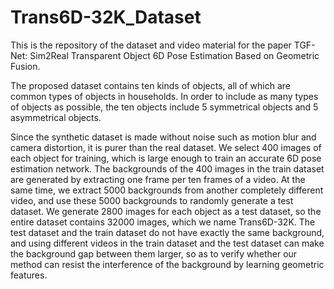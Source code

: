 # Trans6D-32K_Dataset
This is the repository of the dataset and video material for the paper TGF-Net: Sim2Real Transparent Object 6D Pose Estimation Based on Geometric Fusion.

The proposed dataset contains ten kinds of objects, all of which are common types of objects in households. In order to include as many types of objects as possible, the ten objects include 5 symmetrical objects and 5 asymmetrical objects.

Since the synthetic dataset is made without noise such as motion blur and camera distortion, it is purer than the real dataset. We select 400 images of each object for training, which is large enough to train an accurate 6D pose estimation network. The backgrounds of the 400 images in the train dataset are generated by extracting one frame per ten frames of a video. At the same time, we extract 5000 backgrounds from another completely different video, and use these 5000 backgrounds to randomly generate a test dataset. We generate 2800 images for each object as a test dataset, so the entire dataset contains 32000 images, which we name Trans6D-32K. The test dataset and the train dataset do not have exactly the same background, and using different videos in the train dataset and the test dataset can make the background gap between them larger, so as to verify whether our method can resist the interference of the background by learning geometric features.
